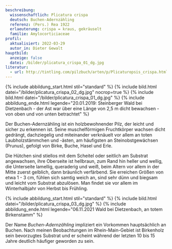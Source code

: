 ```yaml
---
beschreibung:
  wissenschaftlich: Plicatura crispa
  deutsch: Buchen-Adernzähling
  referenz: (Pers.) Rea 1922
  erlaeuterung: crispa = kraus, gekräuselt
  familie: Amylocorticiaceae
profil:
  aktualisiert: 2022-03-29
  autor_in: Dieter Gewalt
hauptbild:
  anzeige: false
  datei: /bilder/plicatura_crispa_01_dg.jpg
literatur:
  - url: http://tintling.com/pilzbuch/arten/p/Plicaturopsis_crispa.html
---
```

{% include abbildung_start.html stil="standard" %}
{% include bild.html datei="/bilder/plicatura_crispa_02_dg.jpg" nocrop=true %}
{% include bild.html datei="/bilder/plicatura_crispa_01_dg.jpg" %}
{% include abbildung_ende.html legende="20.01.2019: Steinberger Wald bei Dietzenbach - der Ast war über eine Länge von 2,5 m dicht bewachsen - von oben und von unten betrachtet" %}

Der Buchen-Adernzähling ist ein holzbewohnender Pilz, der leicht und sicher zu erkennen ist. Seine muschelförmigen Fruchtkörper wachsen dicht gedrängt, dachziegelig und miteinander verknäuelt vor allem an toten Laubholzstämmchen und -ästen, am häufigsten an Steinobstgewächsen (Prunus), gefolgt von Birke, Buche, Hasel und Erle. 

Die Hütchen sind stiellos mit dem Scheitel oder seitlich am Substrat angewachsen, ihre Oberseite ist hellbraun, zum Rand hin heller und wellig, die Unterseite lamellig, queraderig und weiß, beim Altern vor allem in der Mitte zuerst gelblich, dann bräunlich verfärbend. Sie erreichen Größen von etwa 1 - 3 cm, fühlen sich samtig weich an, sind sehr dünn und biegsam und leicht vom Substrat abzulösen. Man findet sie vor allem im Winterhalbjahr von Herbst bis Frühling.

{% include abbildung_start.html stil="standard" %}
{% include bild.html datei="/bilder/plicatura_crispa_03_dg.jpg" %}
{% include abbildung_ende.html legende="06.11.2021 Wald bei Dietzenbach, an totem Birkenstamm" %}

Der Name *Buchen-Adernzähling* impliziert ein Vorkommen hauptsächlich an Buchen. Nach meinen Beobachtungen im Rhein-Main-Gebiet ist Birkenholz sein bevorzugtes Substrat und er scheint während der letzten 10 bis 15 Jahre deutlich häufiger geworden zu sein.